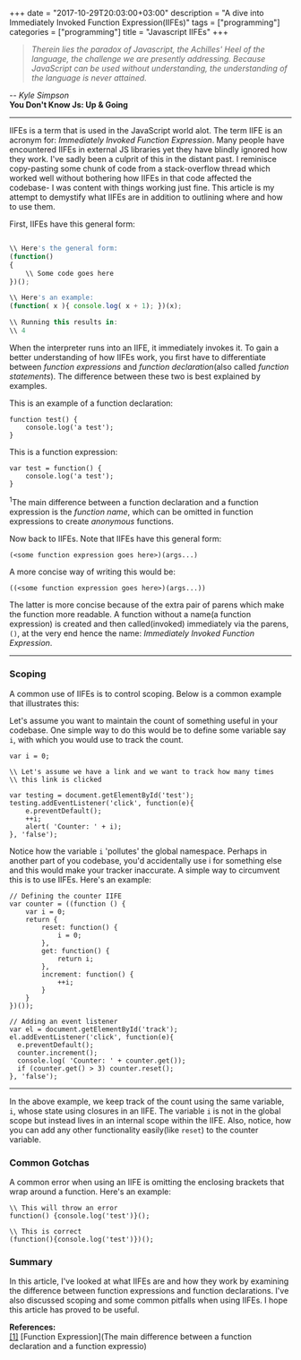 +++
date = "2017-10-29T20:03:00+03:00"
description = "A dive into Immediately Invoked Function Expression(IIFEs)"
tags = ["programming"]
categories = ["programming"]
title = "Javascript IIFEs"
+++

> *Therein lies the paradox of Javascript, the Achilles' Heel of the language, the challenge we are presently addressing. Because JavaScript can be used without understanding, the understanding of the language is never attained.*

-- *Kyle Simpson*  
**You Don't Know Js: Up & Going**

***

IIFEs is a term that is used in the JavaScript world alot. The term IIFE is an acronym for: *Immediately Invoked Function Expression*. Many people have encountered IIFEs in external JS libraries yet they have blindly ignored how they work. I've sadly been a culprit of this in the distant past. I reminisce copy-pasting some chunk of code from a stack-overflow thread which worked well without bothering how IIFEs in that code affected the codebase- I was content with things working just fine. This article is my attempt to demystify what IIFEs are in addition to outlining where and how to use them.

First, IIFEs have this general form:
```javascript

\\ Here's the general form:
(function()
{
    \\ Some code goes here
})();

\\ Here's an example:
(function( x ){ console.log( x + 1); })(x);

\\ Running this results in:
\\ 4

```

When the interpreter runs into an IIFE, it immediately invokes it. To gain a better understanding of how IIFEs work, you first have to differentiate between *function expressions* and *function declaration*(also called *function statements*). The difference between these two is best explained by examples.


This is an example of a function declaration:

```
function test() {
    console.log('a test');
}
```

This is a function expression:
```
var test = function() {
    console.log('a test');
}
```

<a link="#ref1"><sup>1</sup></a>The main difference between a function declaration and a function expression is the *function name*, which can be omitted in function expressions to create *anonymous* functions.

Now back to IIFEs. Note that IIFEs have this general form: 
```
(<some function expression goes here>)(args...)
```
A more concise way of writing this would be: 
```
((<some function expression goes here>)(args...))
```
The latter is more concise because of the extra pair of parens which make the function more readable. A function without a name(a function expression) is created and then called(invoked) immediately via the parens, `()`, at the very end hence the name: *Immediately Invoked Function Expression*.

***

### Scoping ###

A common use of IIFEs is to control scoping. Below is a common example that illustrates this:

Let's assume you want to maintain the count of something useful in your codebase. One simple way to do this would be to define some variable say `i`, with which you would use to track the count.
```
var i = 0;

\\ Let's assume we have a link and we want to track how many times
\\ this link is clicked

var testing = document.getElementById('test');
testing.addEventListener('click', function(e){
    e.preventDefault();
    ++i;
    alert( 'Counter: ' + i);
}, 'false');
```

Notice how the variable `i` 'pollutes' the global namespace. Perhaps in another part of you codebase, you'd accidentally use i for something else and this would make your tracker inaccurate. A simple way to circumvent this is to use IIFEs. Here's an example:

```
// Defining the counter IIFE
var counter = ((function () {
    var i = 0;
    return {
        reset: function() {
    		i = 0;
    	},
        get: function() {
    		return i;
    	},
        increment: function() {
      	    ++i;
        }
    }
})());

// Adding an event listener
var el = document.getElementById('track');
el.addEventListener('click', function(e){
  e.preventDefault();
  counter.increment();
  console.log( 'Counter: ' + counter.get());
  if (counter.get() > 3) counter.reset();
}, 'false');

```
***

In the above example, we keep track of the count using the same variable, `i`, whose state using closures in an IIFE. The variable `i` is not in the global scope but instead lives in an internal scope within the IIFE. Also, notice, how you can add any other functionality easily(like `reset`) to the counter variable.

### Common Gotchas ###
A common error when using an IIFE is omitting the enclosing brackets that wrap around a function.
Here's an example:
```
\\ This will throw an error
function() {console.log('test')}();

\\ This is correct
(function(){console.log('test')})();
```

### Summary ###
In this article, I've looked at what IIFEs are and how they work by examining the difference between function expressions and function declarations. I've also discussed scoping and some common pitfalls when using IIFEs. I hope this article has proved to be useful.

**References:**  
<a href="#link1" id="ref1">[1]</a> [Function Expression](The main difference between a function declaration and a function expressio)
